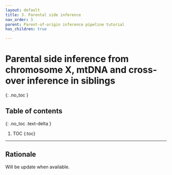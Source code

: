 ```yaml
---
layout: default
title: 3. Parental side inference
nav_order: 3
parent: Parent-of-origin inference pipeline tutorial
has_children: true

---
```

# Parental side inference from chromosome X, mtDNA and cross-over inference in siblings

{: .no_toc }

## Table of contents
{: .no_toc .text-delta }

1. TOC
{:toc}

---



## Rationale

Will be update when available.


